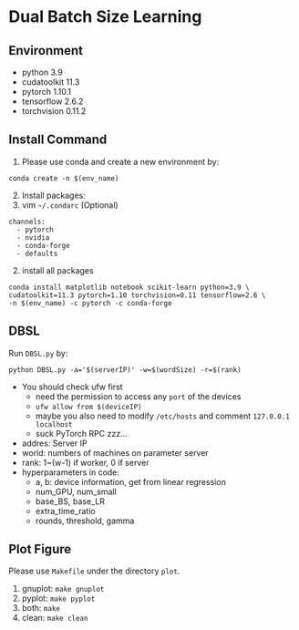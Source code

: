 # Dual Batch Size Learning

## Environment
- python 3.9
- cudatoolkit 11.3
- pytorch 1.10.1
- tensorflow 2.6.2
- torchvision 0.11.2

## Install Command
1. Please use conda and create a new environment by:
  ```
  conda create -n $(env_name)
  ```
2. Install packages:
  1. vim `~/.condarc` (Optional)
  ```
  channels:
    - pytorch
    - nvidia
    - conda-forge
    - defaults
  ```

  2. install all packages
  ```
  conda install matplotlib notebook scikit-learn python=3.9 \
  cudatoolkit=11.3 pytorch=1.10 torchvision=0.11 tensorflow=2.6 \
  -n $(env_name) -c pytorch -c conda-forge
  ```

## DBSL
Run `DBSL.py` by:
```
python DBSL.py -a='$(serverIP)' -w=$(wordSize) -r=$(rank)
```
- You should check ufw first
  - need the permission to access any `port` of the devices
  - `ufw allow from $(deviceIP)`
  - maybe you also need to modify `/etc/hosts` and comment `127.0.0.1 localhost`
  - suck PyTorch RPC zzz...
- addres: Server IP
- world: numbers of machines on parameter server
- rank: 1~(w-1) if worker, 0 if server
- hyperparameters in code:
    - a, b: device information, get from linear regression
    - num_GPU, num_small
    - base_BS, base_LR
    - extra_time_ratio
    - rounds, threshold, gamma

## Plot Figure
Please use `Makefile` under the directory `plot`.
1. gnuplot: `make gnuplot`
2. pyplot: `make pyplot`
3. both: `make`
4. clean: `make clean`
